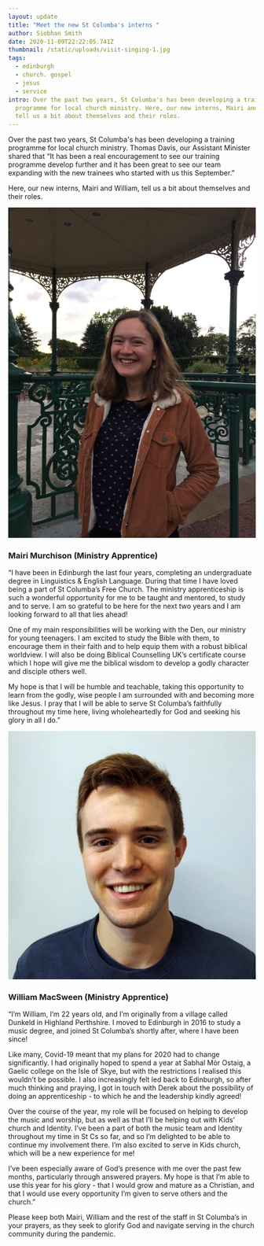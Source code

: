 ```yaml
---
layout: update
title: "Meet the new St Columba's interns "
author: Siobhan Smith
date: 2020-11-09T22:22:05.741Z
thumbnail: /static/uploads/visit-singing-1.jpg
tags:
  - edinburgh
  - church. gospel
  - jesus
  - service
intro: Over the past two years, St Columba's has been developing a training
  programme for local church ministry. Here, our new interns, Mairi and William,
  tell us a bit about themselves and their roles.
---
```

Over the past two years, St Columba's has been developing a training programme for local church ministry. Thomas Davis, our Assistant Minister shared that “It has been a real encouragement to see our training programme develop further and it has been great to see our team expanding with the new trainees who started with us this September.” 

Here, our new interns, Mairi and William, tell us a bit about themselves and their roles. 

![mairi](/static/uploads/img-20200924-wa0005-edited-1-.jpg "mairi")

### Mairi Murchison (Ministry Apprentice) 

“I have been in Edinburgh the last four years, completing an undergraduate degree in Linguistics & English Language. During that time I have loved being a part of St Columba’s Free Church. The ministry apprenticeship is such a wonderful opportunity for me to be taught and mentored, to study and to serve. I am so grateful to be here for the next two years and I am looking forward to all that lies ahead!

One of my main responsibilities will be working with the Den, our ministry for young teenagers. I am excited to study the Bible with them, to encourage them in their faith and to help equip them with a robust biblical worldview. I will also be doing Biblical Counselling UK’s certificate course which I hope will give me the biblical wisdom to develop a godly character and disciple others well. 

My hope is that I will be humble and teachable, taking this opportunity to learn from the godly, wise people I am surrounded with and becoming more like Jesus. I pray that I will be able to serve St Columba’s faithfully throughout my time here, living wholeheartedly for God and seeking his glory in all I do.” 

![william](/static/uploads/whatsapp-image-2020-09-03-at-12.30.18-1-.jpeg "william")

### **William MacSween (Ministry Apprentice)**

“I’m William, I’m 22 years old, and I’m originally from a village called Dunkeld in Highland Perthshire. I moved to Edinburgh in 2016 to study a music degree, and joined St Columba’s shortly after, where I have been since! 

Like many, Covid-19 meant that my plans for 2020 had to change significantly. I had originally hoped to spend a year at Sabhal Mòr Ostaig, a Gaelic college on the Isle of Skye, but with the restrictions I realised this wouldn’t be possible. I also increasingly felt led back to Edinburgh, so after much thinking and praying, I got in touch with Derek about the possibility of doing an apprenticeship - to which he and the leadership kindly agreed!  

Over the course of the year, my role will be focused on helping to develop the music and worship, but as well as that I’ll be helping out with Kids’ church and Identity. I’ve been a part of both the music team and Identity throughout my time in St Cs so far, and so I’m delighted to be able to continue my involvement there. I’m also excited to serve in Kids church, which will be a new experience for me!

I’ve been especially aware of God’s presence with me over the past few months, particularly through answered prayers. My hope is that I’m able to use this year for his glory - that I would grow and mature as a Christian, and that I would use every opportunity I’m given to serve others and the church.”

Please keep both Mairi, William and the rest of the staff in St Columba’s in your prayers, as they seek to glorify God and navigate serving in the church community during the pandemic.